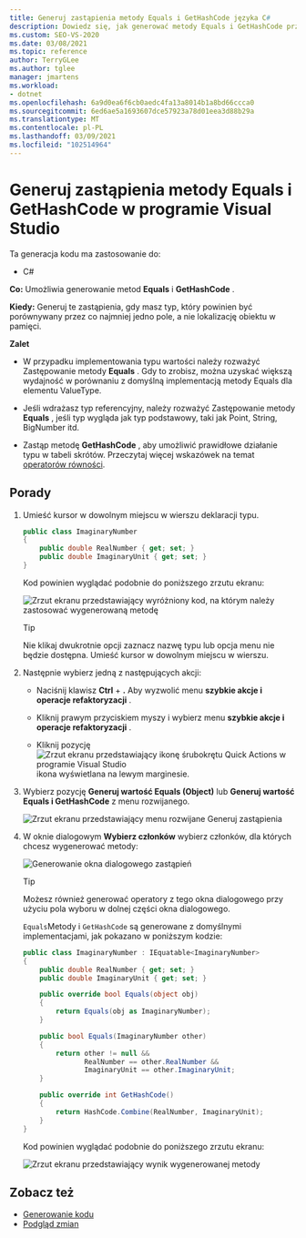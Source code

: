 ```yaml
---
title: Generuj zastąpienia metody Equals i GetHashCode języka C#
description: Dowiedz się, jak generować metody Equals i GetHashCode przy użyciu menu szybkie akcje i refaktoryzacje.
ms.custom: SEO-VS-2020
ms.date: 03/08/2021
ms.topic: reference
author: TerryGLee
ms.author: tglee
manager: jmartens
ms.workload:
- dotnet
ms.openlocfilehash: 6a9d0ea6f6cb0aedc4fa13a8014b1a8bd66ccca0
ms.sourcegitcommit: 6ed6ae5a1693607dce57923a78d01eea3d88b29a
ms.translationtype: MT
ms.contentlocale: pl-PL
ms.lasthandoff: 03/09/2021
ms.locfileid: "102514964"
---
```

# <a name="generate-equals-and-gethashcode-method-overrides-in-visual-studio"></a>Generuj zastąpienia metody Equals i GetHashCode w programie Visual Studio

Ta generacja kodu ma zastosowanie do:

- C#

**Co:** Umożliwia generowanie metod **Equals** i **GetHashCode** .

**Kiedy:** Generuj te zastąpienia, gdy masz typ, który powinien być porównywany przez co najmniej jedno pole, a nie lokalizację obiektu w pamięci.

**Zalet**

- W przypadku implementowania typu wartości należy rozważyć Zastępowanie metody **Equals** . Gdy to zrobisz, można uzyskać większą wydajność w porównaniu z domyślną implementacją metody Equals dla elementu ValueType.

- Jeśli wdrażasz typ referencyjny, należy rozważyć Zastępowanie metody **Equals** , jeśli typ wygląda jak typ podstawowy, taki jak Point, String, BigNumber itd.

- Zastąp metodę **GetHashCode** , aby umożliwić prawidłowe działanie typu w tabeli skrótów. Przeczytaj więcej wskazówek na temat [operatorów równości](/dotnet/standard/design-guidelines/equality-operators).

## <a name="how-to"></a>Porady

1. Umieść kursor w dowolnym miejscu w wierszu deklaracji typu.

    ```csharp
    public class ImaginaryNumber
    {
        public double RealNumber { get; set; }
        public double ImaginaryUnit { get; set; }
    }
    ```

   Kod powinien wyglądać podobnie do poniższego zrzutu ekranu:

   ![Zrzut ekranu przedstawiający wyróżniony kod, na którym należy zastosować wygenerowaną metodę](media/overrides-highlight-cs.png)

   > [!TIP]
   > Nie klikaj dwukrotnie opcji zaznacz nazwę typu lub opcja menu nie będzie dostępna. Umieść kursor w dowolnym miejscu w wierszu.

1. Następnie wybierz jedną z następujących akcji:

   - Naciśnij klawisz **Ctrl** + **.** Aby wyzwolić menu **szybkie akcje i operacje refaktoryzacji** .

   - Kliknij prawym przyciskiem myszy i wybierz menu **szybkie akcje i operacje refaktoryzacji** .

   - Kliknij pozycję ![Zrzut ekranu przedstawiający ikonę śrubokrętu Quick Actions w programie Visual Studio](../media/screwdriver-icon.png) ikona wyświetlana na lewym marginesie.

1. Wybierz pozycję **Generuj wartość Equals (Object)** lub **Generuj wartość Equals i GetHashCode** z menu rozwijanego.

   ![Zrzut ekranu przedstawiający menu rozwijane Generuj zastąpienia](media/overrides-preview-cs.png)

1. W oknie dialogowym **Wybierz członków** wybierz członków, dla których chcesz wygenerować metody:

    ![Generowanie okna dialogowego zastąpień](media/overrides-dialog-cs.png)

    > [!TIP]
    > Możesz również generować operatory z tego okna dialogowego przy użyciu pola wyboru w dolnej części okna dialogowego.

   `Equals`Metody i `GetHashCode` są generowane z domyślnymi implementacjami, jak pokazano w poniższym kodzie:

    ```csharp
   public class ImaginaryNumber : IEquatable<ImaginaryNumber>
    {
        public double RealNumber { get; set; }
        public double ImaginaryUnit { get; set; }

        public override bool Equals(object obj)
        {
            return Equals(obj as ImaginaryNumber);
        }

        public bool Equals(ImaginaryNumber other)
        {
            return other != null &&
                   RealNumber == other.RealNumber &&
                   ImaginaryUnit == other.ImaginaryUnit;
        }

        public override int GetHashCode()
        {
            return HashCode.Combine(RealNumber, ImaginaryUnit);
        }
    }
    ```

   Kod powinien wyglądać podobnie do poniższego zrzutu ekranu:

   ![Zrzut ekranu przedstawiający wynik wygenerowanej metody](media/overrides-result-cs.png)

## <a name="see-also"></a>Zobacz też

- [Generowanie kodu](../code-generation-in-visual-studio.md)
- [Podgląd zmian](../../ide/preview-changes.md)
